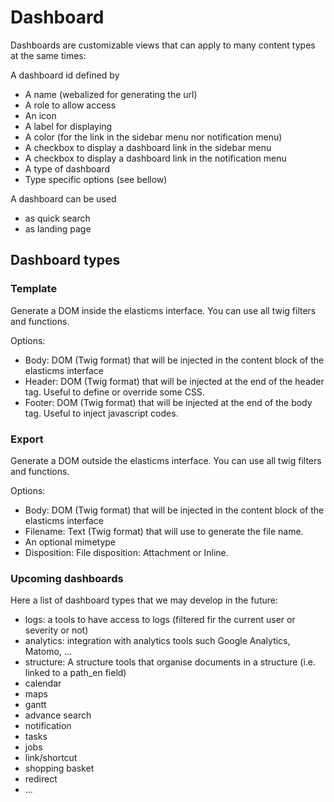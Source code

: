 # Dashboard

Dashboards are customizable views that can apply to many content types at the same times:

A dashboard id defined by
 - A name (webalized for generating the url)
 - A role to allow access
 - An icon
 - A label for displaying
 - A color (for the link in the sidebar menu nor notification menu)
 - A checkbox to display a dashboard link in the sidebar menu
 - A checkbox to display a dashboard link in the notification menu
 - A type of dashboard
 - Type specific options (see bellow)

A dashboard can be used 
 - as quick search
 - as landing page


## Dashboard types

### Template

Generate a DOM inside the elasticms interface. You can use all twig filters and functions.

Options:
- Body: DOM (Twig format) that will be injected in the content block of the elasticms interface
- Header: DOM (Twig format) that will be injected at the end of the header tag. Useful to define or override some CSS.
- Footer: DOM (Twig format) that will be injected at the end of the body tag. Useful to inject javascript codes.


### Export
Generate a DOM outside the elasticms interface. You can use all twig filters and functions.

Options:
- Body: DOM (Twig format) that will be injected in the content block of the elasticms interface
- Filename: Text (Twig format) that will use to generate the file name.
- An optional mimetype
- Disposition: File disposition: Attachment or Inline.


### Upcoming dashboards

Here a list of dashboard types that we may  develop in the future:

- logs: a tools to have access to logs (filtered fir the current user or severity or not)
- analytics: integration with analytics tools such Google Analytics, Matomo, ...
- structure: A structure tools that organise documents in a structure (i.e. linked to a path_en field)
- calendar
- maps
- gantt
- advance search
- notification
- tasks
- jobs
- link/shortcut
- shopping basket
- redirect
- ...
